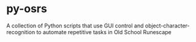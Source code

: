 # py-osrs
A collection of Python scripts that use GUI control and object-character-recognition to automate repetitive tasks in Old School Runescape
